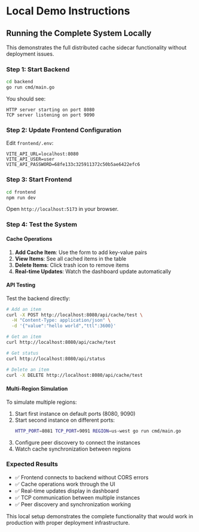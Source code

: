 # Local Demo Instructions

## Running the Complete System Locally

This demonstrates the full distributed cache sidecar functionality without deployment issues.

### Step 1: Start Backend
```bash
cd backend
go run cmd/main.go
```

You should see:
```
HTTP server starting on port 8080
TCP server listening on port 9090
```

### Step 2: Update Frontend Configuration
Edit `frontend/.env`:
```
VITE_API_URL=localhost:8080
VITE_API_USER=user
VITE_API_PASSWORD=68fe133c325911372c50b5ae6422efc6
```

### Step 3: Start Frontend
```bash
cd frontend
npm run dev
```

Open `http://localhost:5173` in your browser.

### Step 4: Test the System

#### Cache Operations
1. **Add Cache Item**: Use the form to add key-value pairs
2. **View Items**: See all cached items in the table
3. **Delete Items**: Click trash icon to remove items
4. **Real-time Updates**: Watch the dashboard update automatically

#### API Testing
Test the backend directly:
```bash
# Add an item
curl -X POST http://localhost:8080/api/cache/test \
  -H "Content-Type: application/json" \
  -d '{"value":"hello world","ttl":3600}'

# Get an item
curl http://localhost:8080/api/cache/test

# Get status
curl http://localhost:8080/api/status

# Delete an item
curl -X DELETE http://localhost:8080/api/cache/test
```

#### Multi-Region Simulation
To simulate multiple regions:

1. Start first instance on default ports (8080, 9090)
2. Start second instance on different ports:
   ```bash
   HTTP_PORT=8081 TCP_PORT=9091 REGION=us-west go run cmd/main.go
   ```
3. Configure peer discovery to connect the instances
4. Watch cache synchronization between regions

### Expected Results
- ✅ Frontend connects to backend without CORS errors
- ✅ Cache operations work through the UI
- ✅ Real-time updates display in dashboard
- ✅ TCP communication between multiple instances
- ✅ Peer discovery and synchronization working

This local setup demonstrates the complete functionality that would work in production with proper deployment infrastructure.
